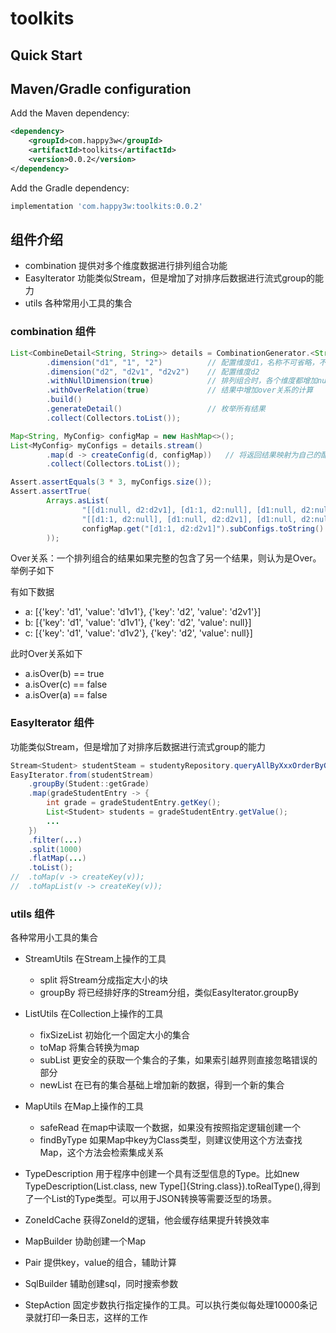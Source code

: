 # toolkits
 
Quick Start
-----------
## Maven/Gradle configuration

Add the Maven dependency:

```xml
<dependency>
    <groupId>com.happy3w</groupId>
    <artifactId>toolkits</artifactId>
    <version>0.0.2</version>
</dependency>
```

Add the Gradle dependency:

```groovy
implementation 'com.happy3w:toolkits:0.0.2'
```

## 组件介绍

- combination 提供对多个维度数据进行排列组合功能
- EasyIterator 功能类似Stream，但是增加了对排序后数据进行流式group的能力
- utils 各种常用小工具的集合

### combination 组件

```java
List<CombineDetail<String, String>> details = CombinationGenerator.<String, String>builder()
        .dimension("d1", "1", "2")          // 配置维度d1，名称不可省略，不可为空
        .dimension("d2", "d2v1", "d2v2")    // 配置维度d2
        .withNullDimension(true)            // 排列组合时，各个维度都增加null值
        .withOverRelation(true)             // 结果中增加over关系的计算
        .build()
        .generateDetail()                   // 枚举所有结果
        .collect(Collectors.toList());

Map<String, MyConfig> configMap = new HashMap<>();
List<MyConfig> myConfigs = details.stream()
        .map(d -> createConfig(d, configMap))   // 将返回结果映射为自己的配置信息
        .collect(Collectors.toList());

Assert.assertEquals(3 * 3, myConfigs.size());
Assert.assertTrue(
        Arrays.asList(
                "[[d1:null, d2:d2v1], [d1:1, d2:null], [d1:null, d2:null]]",
                "[[d1:1, d2:null], [d1:null, d2:d2v1], [d1:null, d2:null]]").contains(
                configMap.get("[d1:1, d2:d2v1]").subConfigs.toString()
        ));
```

Over关系：一个排列组合的结果如果完整的包含了另一个结果，则认为是Over。举例子如下


有如下数据
- a: [{'key': 'd1', 'value': 'd1v1'}, {'key': 'd2', 'value': 'd2v1'}]
- b: [{'key': 'd1', 'value': 'd1v1'}, {'key': 'd2', 'value': null}]
- c: [{'key': 'd1', 'value': 'd1v2'}, {'key': 'd2', 'value': null}]

此时Over关系如下

- a.isOver(b) == true
- a.isOver(c) == false
- a.isOver(a) == false


### EasyIterator 组件
功能类似Stream，但是增加了对排序后数据进行流式group的能力

```java
Stream<Student> studentSteam = studentyRepository.queryAllByXxxOrderByGrade(...);   // 获得准备处理的数据
EasyIterator.from(studentStream)                                                    // 通过from方法创建一个EasyIterator。输入参数可以是Stream,Iterator
    .groupBy(Student::getGrade)                                                     // 按照某个属性分组。groupBy要求之前数据已经按照这个Key排序了，groupBy得到的结果也不是一个Map，而是一个Map.Entry的EasyIterator
    .map(gradeStudentEntry -> {                                                     // EasyIterator和Stream一样支持map,filter,flatMap,forEach等操作
        int grade = gradeStudentEntry.getKey();                                     // 前面groupBy后的entry.getKey()内容为计算的Key值
        List<Student> students = gradeStudentEntry.getValue();                      // 前面groupBy后的entry.getValue()内容为连续符合Key值的value列表。
        ...
    })
    .filter(...)
    .split(1000)                                                                    // 在Stream的基础上增加了split方法，通过这个方法将数据分组处理
    .flatMap(...)
    .toList();                                                                      // 直接转换为List
//  .toMap(v -> createKey(v));                                                      // 生成一个key,value的map，这里没有检测重复key，如果key重复最后一个出现的生效
//  .toMapList(v -> createKey(v));                                                  // 生成一个key,List<value>的map，key相同的value分组到一个列表中了

```

### utils 组件
各种常用小工具的集合
- StreamUtils 在Stream上操作的工具
  - split 将Stream分成指定大小的块
  - groupBy 将已经排好序的Stream分组，类似EasyIterator.groupBy

- ListUtils 在Collection上操作的工具
  - fixSizeList 初始化一个固定大小的集合
  - toMap 将集合转换为map
  - subList 更安全的获取一个集合的子集，如果索引越界则直接忽略错误的部分
  - newList 在已有的集合基础上增加新的数据，得到一个新的集合

- MapUtils 在Map上操作的工具
  - safeRead 在map中读取一个数据，如果没有按照指定逻辑创建一个
  - findByType 如果Map中key为Class类型，则建议使用这个方法查找Map，这个方法会检索集成关系

- TypeDescription 用于程序中创建一个具有泛型信息的Type。比如new TypeDescription(List.class, new Type[]{String.class}).toRealType(),得到了一个List<String>的Type类型。可以用于JSON转换等需要泛型的场景。
- ZoneIdCache 获得ZoneId的逻辑，他会缓存结果提升转换效率
- MapBuilder 协助创建一个Map
- Pair 提供key，value的组合，辅助计算
- SqlBuilder 辅助创建sql，同时搜索参数
- StepAction 固定步数执行指定操作的工具。可以执行类似每处理10000条记录就打印一条日志，这样的工作

